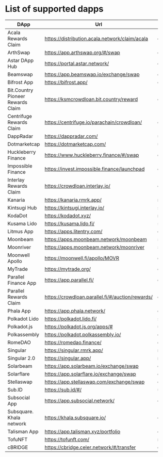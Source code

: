 
# List of supported dapps
|               DApp                |                       Url                        |          Tags           |
| --------------------------------- | ------------------------------------------------ | ----------------------- |
| Acala Rewards Claim               | https://distribution.acala.network/claim/acala   | crowdloans              |
| ArthSwap                          | https://app.arthswap.org/#/swap                  | defi,staking,evm        |
| Astar DApp Hub                    | https://portal.astar.network/                    | defi,staking,evm        |
| Beamswap                          | https://app.beamswap.io/exchange/swap            | defi,staking,evm        |
| Bifrost App                       | https://bifrost.app/                             | defi,crowdloans         |
| Bit.Country Pioneer Rewards Claim | https://ksmcrowdloan.bit.country/reward          | crowdloans              |
| Centrifuge Rewards Claim          | https://centrifuge.io/parachain/crowdloan/       | crowdloans              |
| DappRadar                         | https://dappradar.com/                           | utilities               |
| Dotmarketcap                      | https://dotmarketcap.com/                        | utilities               |
| Huckleberry Finance               | https://www.huckleberry.finance/#/swap           | defi,staking,evm        |
| Impossible Finance                | https://invest.impossible.finance/launchpad      | defi,evm                |
| Interlay Rewards Claim            | https://crowdloan.interlay.io/                   | crowdloans              |
| Kanaria                           | https://kanaria.rmrk.app/                        | nft                     |
| Kintsugi Hub                      | https://kintsugi.interlay.io/                    | staking,defi,crowdloans |
| KodaDot                           | https://kodadot.xyz/                             | nft                     |
| Kusama Lido                       | https://kusama.lido.fi/                          | staking,evm             |
| Litmus App                        | https://apps.litentry.com/                       | crowdloans,evm          |
| Moonbeam                          | https://apps.moonbeam.network/moonbeam           | staking,crowdloans,evm  |
| Moonriver                         | https://apps.moonbeam.network/moonriver          | staking,crowdloans,evm  |
| Moonwell Apollo                   | https://moonwell.fi/apollo/MOVR                  | defi,evm                |
| MyTrade                           | https://mytrade.org/                             | defi,evm                |
| Parallel Finance App              | https://app.parallel.fi/                         | defi                    |
| Parallel Rewards Claim            | https://crowdloan.parallel.fi/#/auction/rewards/ | crowdloans              |
| Phala App                         | https://app.phala.network/                       | defi,staking            |
| Polkadot Lido                     | https://polkadot.lido.fi/                        | staking,evm             |
| Polkadot.js                       | https://polkadot.js.org/apps/#                   | utilities               |
| Polkassembly                      | https://polkadot.polkassembly.io/                | community               |
| RomeDAO                           | https://romedao.finance/                         | defi,staking,evm        |
| Singular                          | https://singular.rmrk.app/                       | nft                     |
| Singular 2.0                      | https://singular.app/                            | nft                     |
| Solarbeam                         | https://app.solarbeam.io/exchange/swap           | defi,staking,evm        |
| Solarflare                        | https://app.solarflare.io/exchange/swap          | defi,staking,evm        |
| Stellaswap                        | https://app.stellaswap.com/exchange/swap         | defi,staking,evm        |
| Sub.ID                            | https://sub.id/#/                                | utilities               |
| Subsocial App                     | https://app.subsocial.network/                   | community               |
| Subsquare. Khala network          | https://khala.subsquare.io/                      | community               |
| Talisman App                      | https://app.talisman.xyz/portfolio               | defi,crowdloans         |
| TofuNFT                           | https://tofunft.com/                             | nft,evm                 |
| cBRIDGE                           | https://cbridge.celer.network/#/transfer         | defi,evm                |
